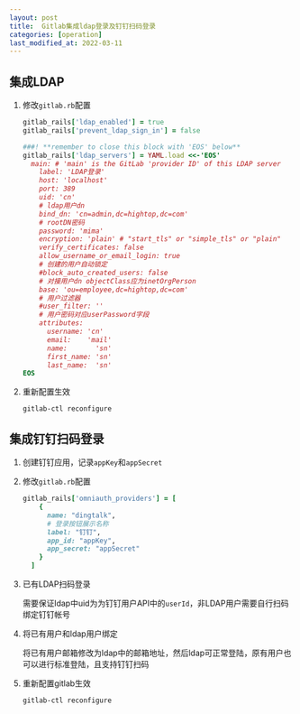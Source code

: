 ```yaml
---
layout: post
title:  Gitlab集成ldap登录及钉钉扫码登录
categories: [operation]
last_modified_at: 2022-03-11
---
```


## 集成LDAP
1. 修改`gitlab.rb`配置
    ```ruby
    gitlab_rails['ldap_enabled'] = true
    gitlab_rails['prevent_ldap_sign_in'] = false
    
    ###! **remember to close this block with 'EOS' below**
    gitlab_rails['ldap_servers'] = YAML.load <<-'EOS'
      main: # 'main' is the GitLab 'provider ID' of this LDAP server
        label: 'LDAP登录'
        host: 'localhost'
        port: 389
        uid: 'cn'
        # ldap用户dn
        bind_dn: 'cn=admin,dc=hightop,dc=com'
        # rootDN密码
        password: 'mima'
        encryption: 'plain' # "start_tls" or "simple_tls" or "plain"
        verify_certificates: false
        allow_username_or_email_login: true
        # 创建的用户自动锁定
        #block_auto_created_users: false
        # 对接用户dn objectClass应为inetOrgPerson
        base: 'ou=employee,dc=hightop,dc=com'
        # 用户过滤器
        #user_filter: ''
        # 用户密码对应userPassword字段
        attributes:
          username: 'cn'
          email:    'mail'
          name:       'sn'
          first_name: 'sn'
          last_name:  'sn'
    EOS
    ```
2. 重新配置生效
    ```shell
    gitlab-ctl reconfigure
    ```

## 集成钉钉扫码登录
1. 创建钉钉应用，记录`appKey`和`appSecret`
2. 修改`gitlab.rb`配置
    ```ruby
    gitlab_rails['omniauth_providers'] = [
        {
          name: "dingtalk",
          # 登录按钮展示名称
          label: "钉钉",
          app_id: "appKey",
          app_secret: "appSecret"
        }
      ]
    ```

3. 已有LDAP扫码登录

    需要保证ldap中uid为为钉钉用户API中的`userId`，非LDAP用户需要自行扫码绑定钉钉帐号

4. 将已有用户和ldap用户绑定

    将已有用户邮箱修改为ldap中的邮箱地址，然后ldap可正常登陆，原有用户也可以进行标准登陆，且支持钉钉扫码

5. 重新配置gitlab生效
    ```shell
    gitlab-ctl reconfigure
    ```
